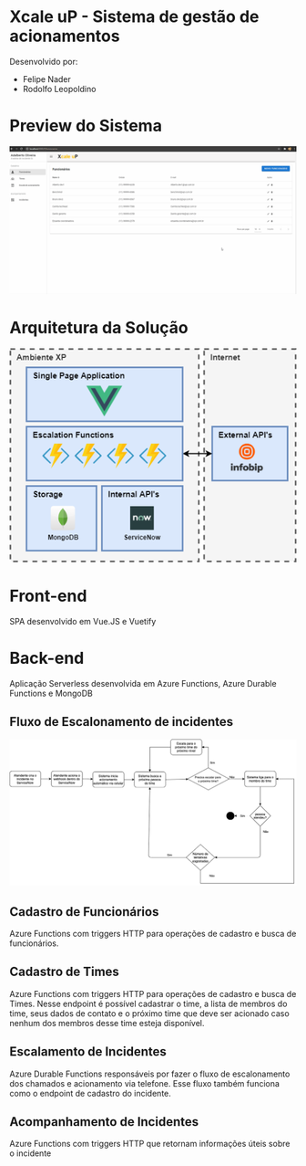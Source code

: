 # Xcale uP - Sistema de gestão de acionamentos

Desenvolvido por:
- Felipe Nader
- Rodolfo Leopoldino

# Preview do Sistema
![picture alt](./docs/preview.gif)

# Arquitetura da Solução
![picture alt](./docs/escalation-system.png)

# Front-end
SPA desenvolvido em Vue.JS e Vuetify

# Back-end
Aplicação Serverless desenvolvida em Azure Functions, Azure Durable Functions e MongoDB

## Fluxo de Escalonamento de incidentes
![picture alt](./docs/fluxo_acionamento.png)

## Cadastro de Funcionários
Azure Functions com triggers HTTP para operações de cadastro e busca de funcionários.

## Cadastro de Times
Azure Functions com triggers HTTP para operações de cadastro e busca de Times. Nesse endpoint é possível cadastrar o time, a lista de membros do time, seus dados de contato e o próximo time que deve ser acionado caso nenhum dos membros desse time esteja disponível.

## Escalamento de Incidentes
Azure Durable Functions responsáveis por fazer o fluxo de escalonamento dos chamados e acionamento via telefone. Esse fluxo também funciona como o endpoint de cadastro do incidente.


## Acompanhamento de Incidentes
Azure Functions com triggers HTTP que retornam informações úteis sobre o incidente
